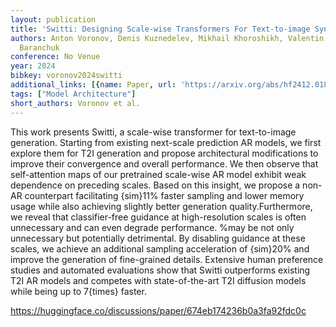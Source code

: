 ```yaml
---
layout: publication
title: 'Switti: Designing Scale-wise Transformers For Text-to-image Synthesis'
authors: Anton Voronov, Denis Kuznedelev, Mikhail Khoroshikh, Valentin Khrulkov, Dmitry
  Baranchuk
conference: No Venue
year: 2024
bibkey: voronov2024switti
additional_links: [{name: Paper, url: 'https://arxiv.org/abs/hf2412.01819'}]
tags: ["Model Architecture"]
short_authors: Voronov et al.
---
```

This work presents Switti, a scale-wise transformer for text-to-image generation. Starting from existing next-scale prediction AR models, we first explore them for T2I generation and propose architectural modifications to improve their convergence and overall performance. We then observe that self-attention maps of our pretrained scale-wise AR model exhibit weak dependence on preceding scales. Based on this insight, we propose a non-AR counterpart facilitating \{sim\}11% faster sampling and lower memory usage while also achieving slightly better generation quality.Furthermore, we reveal that classifier-free guidance at high-resolution scales is often unnecessary and can even degrade performance. %may be not only unnecessary but potentially detrimental. By disabling guidance at these scales, we achieve an additional sampling acceleration of \{sim\}20% and improve the generation of fine-grained details. Extensive human preference studies and automated evaluations show that Switti outperforms existing T2I AR models and competes with state-of-the-art T2I diffusion models while being up to 7\{times\} faster.

https://huggingface.co/discussions/paper/674eb174236b0a3fa92fdc0c